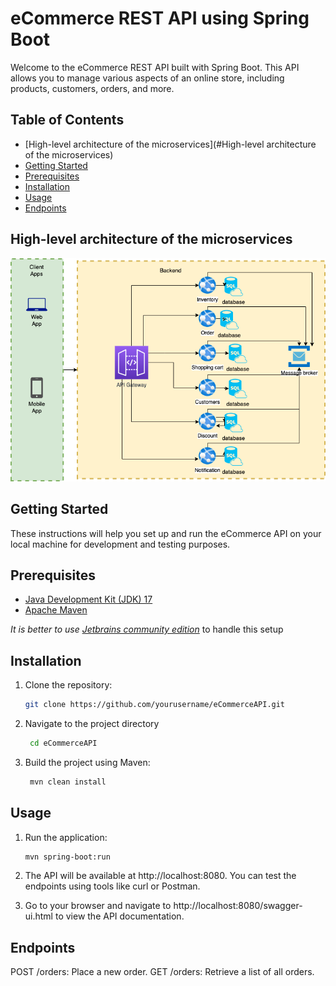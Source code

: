 # eCommerce REST API using Spring Boot

Welcome to the eCommerce REST API built with Spring Boot. 
This API allows you to manage various aspects of an online store, including products, customers, orders, and more.

## Table of Contents

- [High-level architecture of the microservices](#High-level architecture of the microservices)
- [Getting Started](#getting-started)
- [Prerequisites](#prerequisites)
- [Installation](#installation)
- [Usage](#usage)
- [Endpoints](#endpoints)

## High-level architecture of the microservices
![High-level architecture of the microservices](./microservice-setup.png "High-level architecture of the microservices")

## Getting Started

These instructions will help you set up and run the eCommerce API on your local machine for development and testing purposes.

## Prerequisites

- [Java Development Kit (JDK) 17](https://docs.aws.amazon.com/corretto/latest/corretto-17-ug/downloads-list.html)
- [Apache Maven](https://maven.apache.org/download.cgi)

*It is better to use [Jetbrains community edition](https://www.jetbrains.com/idea/download/)* to handle this setup

## Installation

1. Clone the repository:
   ```bash
   git clone https://github.com/yourusername/eCommerceAPI.git

2. Navigate to the project directory
   ```bash
    cd eCommerceAPI
   
3. Build the project using Maven:
   ```bash
    mvn clean install

## Usage

1. Run the application:
    ```bash
    mvn spring-boot:run

2. The API will be available at http://localhost:8080. 
You can test the endpoints using tools like curl or Postman.

3. Go to your browser and navigate to http://localhost:8080/swagger-ui.html 
 to view the API documentation.

## Endpoints

POST /orders: Place a new order.
GET /orders: Retrieve a list of all orders.